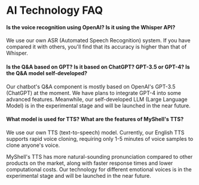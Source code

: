 # AI Technology FAQ

#### Is the voice recognition using OpenAI? Is it using the Whisper API?

We use our own ASR (Automated Speech Recognition) system. If you have compared it with others, you'll find that its accuracy is higher than that of Whisper.

#### Is the Q&A based on GPT? Is it based on ChatGPT? GPT-3.5 or GPT-4? Is the Q&A model self-developed?

Our chatbot's Q&A component is mostly based on OpenAI's GPT-3.5 (ChatGPT) at the moment. We have plans to integrate GPT-4 into some advanced features. Meanwhile, our self-developed LLM (Large Language Model) is in the experimental stage and will be launched in the near future.

#### What model is used for TTS? What are the features of MyShell's TTS?

We use our own TTS (text-to-speech) model. Currently, our English TTS supports rapid voice cloning, requiring only 1-5 minutes of voice samples to clone anyone's voice.

MyShell's TTS has more natural-sounding pronunciation compared to other products on the market, along with faster response times and lower computational costs. Our technology for different emotional voices is in the experimental stage and will be launched in the near future.